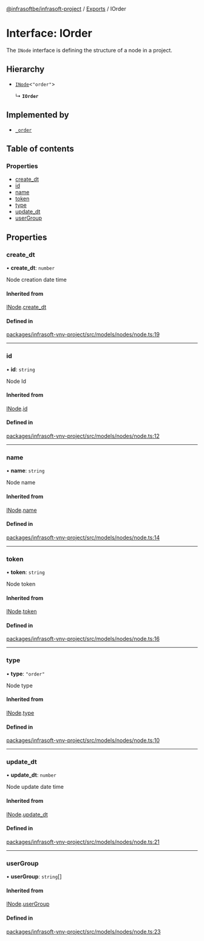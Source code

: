 [@infrasoftbe/infrasoft-project](../README.md) / [Exports](../modules.md) / IOrder

# Interface: IOrder

The `INode` interface is defining the structure of a node in a project.

## Hierarchy

- [`INode`](INode.md)\<``"order"``\>

  ↳ **`IOrder`**

## Implemented by

- [`_order`](../classes/order.md)

## Table of contents

### Properties

- [create\_dt](IOrder.md#create_dt)
- [id](IOrder.md#id)
- [name](IOrder.md#name)
- [token](IOrder.md#token)
- [type](IOrder.md#type)
- [update\_dt](IOrder.md#update_dt)
- [userGroup](IOrder.md#usergroup)

## Properties

### create\_dt

• **create\_dt**: `number`

Node creation date time

#### Inherited from

[INode](INode.md).[create_dt](INode.md#create_dt)

#### Defined in

[packages/infrasoft-vnv-project/src/models/nodes/node.ts:19](https://github.com/infrasoftbe/Infrasoft-vnv-ritual-project/blob/8c55713745804fbf004d7add2c4b90690c1560d1/src/models/nodes/node.ts#L19)

___

### id

• **id**: `string`

Node Id

#### Inherited from

[INode](INode.md).[id](INode.md#id)

#### Defined in

[packages/infrasoft-vnv-project/src/models/nodes/node.ts:12](https://github.com/infrasoftbe/Infrasoft-vnv-ritual-project/blob/8c55713745804fbf004d7add2c4b90690c1560d1/src/models/nodes/node.ts#L12)

___

### name

• **name**: `string`

Node name

#### Inherited from

[INode](INode.md).[name](INode.md#name)

#### Defined in

[packages/infrasoft-vnv-project/src/models/nodes/node.ts:14](https://github.com/infrasoftbe/Infrasoft-vnv-ritual-project/blob/8c55713745804fbf004d7add2c4b90690c1560d1/src/models/nodes/node.ts#L14)

___

### token

• **token**: `string`

Node token

#### Inherited from

[INode](INode.md).[token](INode.md#token)

#### Defined in

[packages/infrasoft-vnv-project/src/models/nodes/node.ts:16](https://github.com/infrasoftbe/Infrasoft-vnv-ritual-project/blob/8c55713745804fbf004d7add2c4b90690c1560d1/src/models/nodes/node.ts#L16)

___

### type

• **type**: ``"order"``

Node type

#### Inherited from

[INode](INode.md).[type](INode.md#type)

#### Defined in

[packages/infrasoft-vnv-project/src/models/nodes/node.ts:10](https://github.com/infrasoftbe/Infrasoft-vnv-ritual-project/blob/8c55713745804fbf004d7add2c4b90690c1560d1/src/models/nodes/node.ts#L10)

___

### update\_dt

• **update\_dt**: `number`

Node update date time

#### Inherited from

[INode](INode.md).[update_dt](INode.md#update_dt)

#### Defined in

[packages/infrasoft-vnv-project/src/models/nodes/node.ts:21](https://github.com/infrasoftbe/Infrasoft-vnv-ritual-project/blob/8c55713745804fbf004d7add2c4b90690c1560d1/src/models/nodes/node.ts#L21)

___

### userGroup

• **userGroup**: `string`[]

#### Inherited from

[INode](INode.md).[userGroup](INode.md#usergroup)

#### Defined in

[packages/infrasoft-vnv-project/src/models/nodes/node.ts:23](https://github.com/infrasoftbe/Infrasoft-vnv-ritual-project/blob/8c55713745804fbf004d7add2c4b90690c1560d1/src/models/nodes/node.ts#L23)
